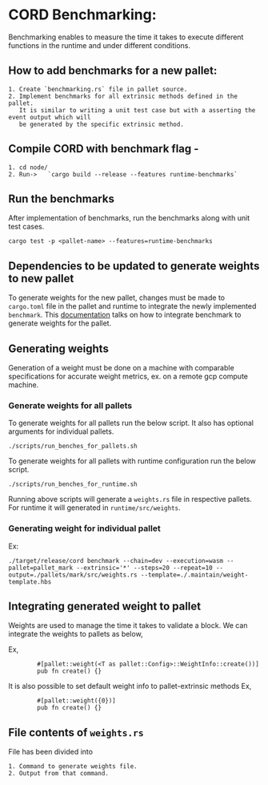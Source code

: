 # CORD Benchmarking:

Benchmarking enables to measure the time it takes to execute different functions in the runtime and under different conditions.

## How to add benchmarks for a new pallet:

```
1. Create `benchmarking.rs` file in pallet source.
2. Implement benchmarks for all extrinsic methods defined in the pallet.
   It is similar to writing a unit test case but with a asserting the event output which will
   be generated by the specific extrinsic method.
```

## Compile CORD with benchmark flag -

```
1. cd node/
2. Run->   `cargo build --release --features runtime-benchmarks`
```

## Run the benchmarks

After implementation of benchmarks, run the benchmarks along with unit test cases.

```
cargo test -p <pallet-name> --features=runtime-benchmarks
```

## Dependencies to be updated to generate weights to new pallet

To generate weights for the new pallet, changes must be made to `cargo.toml` file in the pallet and runtime to integrate the newly implemented `benchmark`.
This [documentation](https://docs.substrate.io/reference/how-to-guides/weights/add-benchmarks/) talks on how to integrate benchmark to generate weights for the pallet.

## Generating weights

Generation of a weight must be done on a machine with comparable specifications for accurate weight metrics, ex. on a remote gcp compute machine.

### Generate weights for all pallets

To generate weights for all pallets run the below script. It also has optional arguments for individual pallets.

```
./scripts/run_benches_for_pallets.sh
```

To generate weights for all pallets with runtime configuration run the below script.

```
./scripts/run_benches_for_runtime.sh
```

Running above scripts will generate a `weights.rs` file in respective pallets. For runtime it will generated in `runtime/src/weights`.

### Generating weight for individual pallet

Ex:
```
./target/release/cord benchmark --chain=dev --execution=wasm --pallet=pallet_mark --extrinsic='*' --steps=20 --repeat=10 --output=./pallets/mark/src/weights.rs --template=./.maintain/weight-template.hbs
```

## Integrating generated weight to pallet

Weights are used to manage the time it takes to validate a block.
We can integrate the weights to pallets as below,

Ex,
```
		#[pallet::weight(<T as pallet::Config>::WeightInfo::create())]
		pub fn create() {}
```

It is also possible to set default weight info to pallet-extrinsic methods
Ex,
```
        #[pallet::weight({0})]
 		pub fn create() {}
```

## File contents of `weights.rs`

File has been divided into 
```
1. Command to generate weights file.
2. Output from that command.
```
